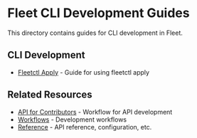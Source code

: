# Fleet CLI Development Guides

This directory contains guides for CLI development in Fleet.

## CLI Development

- [Fleetctl Apply](cli/fleetctl-apply.md) - Guide for using fleetctl apply

## Related Resources

- [API for Contributors](../../workflows/api-for-contributors.md) - Workflow for API development
- [Workflows](../../workflows/README.md) - Development workflows
- [Reference](../../reference/README.md) - API reference, configuration, etc.
